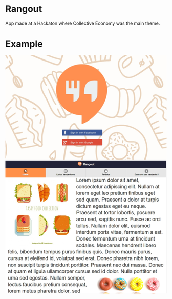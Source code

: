 # Rangout
App made at a Hackaton where Collective Economy was the main theme.

# Example
![Image Poster1](https://raw.githubusercontent.com/CrashLaker/rangout/master/poster.jpg)
![Image Poster2](https://raw.githubusercontent.com/CrashLaker/rangout/master/poster2.jpg)

